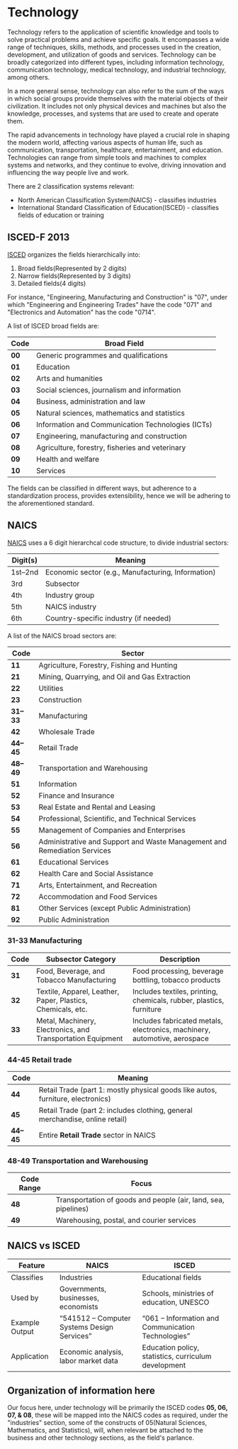 # Technology

Technology refers to the application of scientific knowledge and tools to solve practical problems and achieve specific goals. It encompasses a wide range of techniques, skills, methods, and processes used in the creation, development, and utilization of goods and services. Technology can be broadly categorized into different types, including information technology, communication technology, medical technology, and industrial technology, among others.

In a more general sense, technology can also refer to the sum of the ways in which social groups provide themselves with the material objects of their civilization. It includes not only physical devices and machines but also the knowledge, processes, and systems that are used to create and operate them.

The rapid advancements in technology have played a crucial role in shaping the modern world, affecting various aspects of human life, such as communication, transportation, healthcare, entertainment, and education. Technologies can range from simple tools and machines to complex systems and networks, and they continue to evolve, driving innovation and influencing the way people live and work.

There are 2 classification systems relevant:

- North American Classification System(NAICS) - classifies industries
- International Standard Classification of Education(ISCED) - classifies fields of education or training

## ISCED-F 2013

[ISCED](https://uis.unesco.org/en/topic/international-standard-classification-education-isced) organizes the fields hierarchically into:

1. Broad fields(Represented by 2 digits)
2. Narrow fields(Represented by 3 digits)
3. Detailed fields(4 digits)

For instance, "Engineering, Manufacturing and Construction" is "07", under which "Engineering and Engineering Trades" have the code "071" and "Electronics and Automation" has the code "0714".

A list of ISCED broad fields are:

| Code   | Broad Field                                       |
| ------ | ------------------------------------------------- |
| **00** | Generic programmes and qualifications             |
| **01** | Education                                         |
| **02** | Arts and humanities                               |
| **03** | Social sciences, journalism and information       |
| **04** | Business, administration and law                  |
| **05** | Natural sciences, mathematics and statistics      |
| **06** | Information and Communication Technologies (ICTs) |
| **07** | Engineering, manufacturing and construction       |
| **08** | Agriculture, forestry, fisheries and veterinary   |
| **09** | Health and welfare                                |
| **10** | Services                                          |

The fields can be classified in different ways, but adherence to a standardization process, provides extensibility, hence we will be adhering to the aforementioned standard.

## NAICS

[NAICS](https://www.census.gov/naics/) uses a 6 digit hierarchcal code structure, to divide industrial sectors:

| Digit(s) | Meaning                                            |
| -------- | -------------------------------------------------- |
| 1st–2nd  | Economic sector (e.g., Manufacturing, Information) |
| 3rd      | Subsector                                          |
| 4th      | Industry group                                     |
| 5th      | NAICS industry                                     |
| 6th      | Country-specific industry (if needed)              |

A list of the NAICS broad sectors are:

| Code      | Sector                                                                   |
| --------- | ------------------------------------------------------------------------ |
| **11**    | Agriculture, Forestry, Fishing and Hunting                               |
| **21**    | Mining, Quarrying, and Oil and Gas Extraction                            |
| **22**    | Utilities                                                                |
| **23**    | Construction                                                             |
| **31–33** | Manufacturing                                                            |
| **42**    | Wholesale Trade                                                          |
| **44–45** | Retail Trade                                                             |
| **48–49** | Transportation and Warehousing                                           |
| **51**    | Information                                                              |
| **52**    | Finance and Insurance                                                    |
| **53**    | Real Estate and Rental and Leasing                                       |
| **54**    | Professional, Scientific, and Technical Services                         |
| **55**    | Management of Companies and Enterprises                                  |
| **56**    | Administrative and Support and Waste Management and Remediation Services |
| **61**    | Educational Services                                                     |
| **62**    | Health Care and Social Assistance                                        |
| **71**    | Arts, Entertainment, and Recreation                                      |
| **72**    | Accommodation and Food Services                                          |
| **81**    | Other Services (except Public Administration)                            |
| **92**    | Public Administration                                                    |

### 31-33 Manufacturing

| Code   | Subsector Category                                          | Description                                                               |
| ------ | ----------------------------------------------------------- | ------------------------------------------------------------------------- |
| **31** | Food, Beverage, and Tobacco Manufacturing                   | Food processing, beverage bottling, tobacco products                      |
| **32** | Textile, Apparel, Leather, Paper, Plastics, Chemicals, etc. | Includes textiles, printing, chemicals, rubber, plastics, furniture       |
| **33** | Metal, Machinery, Electronics, and Transportation Equipment | Includes fabricated metals, electronics, machinery, automotive, aerospace |

### 44-45 Retail trade

| Code      | Meaning                                                                         |
| --------- | ------------------------------------------------------------------------------- |
| **44**    | Retail Trade (part 1: mostly physical goods like autos, furniture, electronics) |
| **45**    | Retail Trade (part 2: includes clothing, general merchandise, online retail)    |
| **44–45** | Entire **Retail Trade** sector in NAICS                                         |

### 48-49 Transportation and Warehousing

| Code Range | Focus                                                          |
| ---------- | -------------------------------------------------------------- |
| **48**     | Transportation of goods and people (air, land, sea, pipelines) |
| **49**     | Warehousing, postal, and courier services                      |

## NAICS vs ISCED

| Feature        | **NAICS**                                   | **ISCED**                                            |
| -------------- | ------------------------------------------- | ---------------------------------------------------- |
| Classifies     | Industries                                  | Educational fields                                   |
| Used by        | Governments, businesses, economists         | Schools, ministries of education, UNESCO             |
| Example Output | “541512 – Computer Systems Design Services” | “061 – Information and Communication Technologies”   |
| Application    | Economic analysis, labor market data        | Education policy, statistics, curriculum development |

## Organization of information here

Our focus here, under technology will be primarily the ISCED codes **05, 06, 07, & 08**, these will be mapped into the NAICS codes as required, under the "industries" section, some of the constructs of 05(Natural Sciences, Mathematics, and Statistics), will, when relevant be attached to the business and other technology sections, as the field's parlance.

